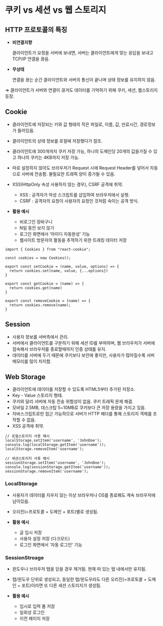 # 쿠키  vs 세션 vs 웹 스토리지

## HTTP 프로토콜의 특징

- **비연결지향**
    
    클라이언트가 요청을 서버에 보내면, 서버는 클라이언트에게 맞는 응답을 보내고 TCP/IP 연결을 끊음. 
    
- **무상태**
    
    연결을 끊는 순간 클라이언트와 서버의 통신이 끝나며 상태 정보를 유지하지 않음. 
    

⇒ 클라이언트가 서버와 연결이 끊겨도 데이터를 기억하기 위해 쿠키, 세션, 웹스토리지 등장.

## Cookie

- 클라이언트에 저장되는 키와 값 형태의 작은 파일로, 이름, 값, 만료시간, 경로정보가 들어있음.
- 클라이언트의 상태 정보를 로컬에 저장했다가 참조.
- 클라이언트에 300개까지 쿠키 저장 가능, 하나의 도메인당 20개의 값을가질 수 있고 하나의 쿠키는 4KB까지 저장 가능.
- 따로 설정하지 않아도 브라우저가 Request 시에 Request Header를 넣어서 자동으로 서버에 전송함.  불필요한 트래픽 양이 증가될 수 있음.
- XSS(HttpOnly 속성 사용하지 않는 경우), CSRF 공격에 취약.
    - XSS : 공격자가 악성 스크립트를 삽입하여 브라우저에서 실행.
    - CSRF : 공격자의 요청이 사용자의 요청인 것처럼 속이는 공격 방식.

- **활용 예시**
    - 비로그인 장바구니
    - N일 동안 보지 않기
    - 로그인 화면에서 ‘아이디 자동완성’ 기능
    - 웹사이트 방문자의 활동을 추적하기 위한 트래킹 데이터 저장

```tsx
import { Cookies } from "react-cookie";

const cookies = new Cookies();

export const setCookie = (name, value, options) => {
  return cookies.set(name, value, {...options})
}

export const getCookie = (name) => {
  return cookies.get(name)
}

export const removeCookie = (name) => {
  return cookies.remove(name);
}
```

## Session


- 사용자 정보를 서버측에서 관리.
- 서버에서 클라이언트를 구분하기 위해 세션 ID를 부여하며, 웹 브라우저가 서버에 접속해서 브라우저를 종료할때까지 인증 상태를 유지.
- 데이터를 서버에 두기 때문에 쿠키보다 보안에 좋지만, 사용자가 많아질수록 서버 메모리를 많이 차지함.

## Web Storage

- 클라이언트에 데이터를 저장할 수 있도록 HTML5부터 추가된 저장소.
- Key - Value 스토리지 형태.
- 쿠키와 달리 서버에 자동 전송 위험성이 없음. 쿠키 트래픽 문제 해결.
- 모바일 2.5MB, 데스크탑 5~10MB로 쿠키보다 큰 저장 용량을 가지고 있음.
- 자바스크립트로만 접근 가능하므로 서버가 HTTP 헤더를 통해 스토리지 객체를 조작할 수 없음.
- XSS 공격에 취약.

```tsx
// 로컬스토리지 사용 예시
localStorage.setItem('username', 'JohnDoe');
console.log(localStorage.getItem('username'));
localStorage.removeItem('username');

// 세션스토리지 사용 예시
sessionStorage.setItem('username', 'JohnDoe');
console.log(sessionStorage.getItem('username'));
sessionStorage.removeItem('username');

```

### LocalStorage

- 사용자가 데이터를 지우지 않는 이상 브라우저나 OS를 종료해도 계속 브라우저에 남아있음.
- 오리진(=프로토콜 + 도메인 + 포트)별로 생성됨.

- **활용 예시**
    - 글 임시 저장
    - 사용자 설정 저장 (다크모드)
    - 로그인 화면에서 ‘자동 로그인' 기능

### SessionStroage

- 윈도우나 브라우저 탭을 닫을 경우 제거됨. 현재 떠 있는 탭 내에서만 유지됨.
- 탭/윈도우 단위로 생성되고, 동일한 탭/윈도우라도 다른 오리진(=프로토콜 + 도메인 + 포트)이라면 또 다른 세션 스토리지가 생성됨.

- **활용 예시**
    - 임시로 입력 폼 저장
    - 일회성 로그인
    - 이전 페이지 저장
